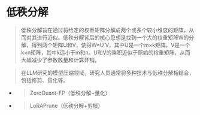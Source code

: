 # 低秩分解
> 低秩分解旨在通过将给定的权重矩阵分解成两个或多个较小维度的矩阵，从而对其进行近似。低秩分解背后的核心思想是找到一个大的权重矩阵W的分解，得到两个矩阵U和V，使得W≈U V，其中U是一个m×k矩阵，V是一个k×n矩阵，其中k远小于m和n。U和V的乘积近似于原始的权重矩阵，从而大幅减少了参数数量和计算开销。

> 在LLM研究的模型压缩领域，研究人员通常将多种技术与低秩分解相结合，包括修剪、量化等。

*   > ZeroQuant-FP（低秩分解+量化）
    
*   > LoRAPrune（低秩分解+剪枝）